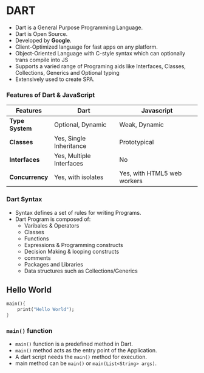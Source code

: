 # DART

* Dart is a General Purpose Programming Language.
* Dart is Open Source.
* Developed by __Google__.
* Client-Optimized language for fast apps on any platform.
* Object-Oriented Language with C-style syntax which can optionally trans compile into JS
* Supports a varied range of Programing aids like Interfaces, Classes, Collections, Generics and Optional typing
* Extensively used to create SPA.
 
 ### Features of Dart & JavaScript
 Features | Dart | Javascript
 -------- | ---- | ----------
 **Type System** | Optional, Dynamic | Weak, Dynamic
 **Classes** | Yes, Single Inheritance | Prototypical
 **Interfaces** | Yes, Multiple Interfaces | No
 **Concurrency** | Yes, with isolates | Yes, with HTML5 web workers

 ### Dart Syntax
 * Syntax defines a set of rules for writing Programs.
 * Dart Program is composed of:
    * Varibales & Operators
    * Classes
    * Functions
    * Expressions & Programming constructs
    * Decision Making & looping constructs
    * comments
    * Packages and Libraries
    * Data structures such as Collections/Generics

## Hello World
```dart
main(){
    print("Hello World");
}
```
### `main()` function
* `main()` function is a predefined method in Dart.
* `main()` method acts as the entry point of the Application.
* A dart script needs the `main()` method for execution.
* main method can be `main()` or `main(List<String> args)`.
